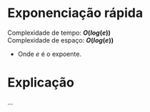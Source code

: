 # Exponenciação rápida

Complexidade de tempo: **$O(log(e))$**  
Complexidade de espaço: **$O(log(e))$**  

- Onde $e$ é o expoente.

# Explicação

...

